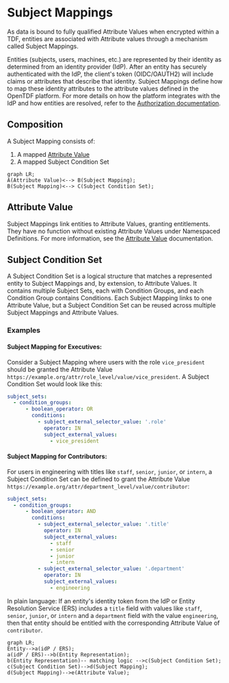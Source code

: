# Subject Mappings

As data is bound to fully qualified Attribute Values when encrypted within a TDF, entities are associated with Attribute values through a mechanism called Subject Mappings.

Entities (subjects, users, machines, etc.) are represented by their identity as determined from an identity provider (IdP). After an entity has securely authenticated with the IdP, the client's token (OIDC/OAUTH2) will include claims or attributes that describe that identity. Subject Mappings define how to map these identity attributes to the attribute values defined in the OpenTDF platform. For more details on how the platform integrates with the IdP and how entities are resolved, refer to the [Authorization documentation](../authorization).

## Composition

A Subject Mapping consists of:

1. A mapped [Attribute Value](./attributes#values)
2. A mapped Subject Condition Set

```mermaid
graph LR;
A(Attribute Value)<--> B(Subject Mapping);
B(Subject Mapping)<--> C(Subject Condition Set);
```

## Attribute Value

Subject Mappings link entities to Attribute Values, granting entitlements. They have no function without existing Attribute Values under Namespaced Definitions. For more information, see the [Attribute Value](./attributes) documentation.

## Subject Condition Set

A Subject Condition Set is a logical structure that matches a represented entity to Subject Mappings and, by extension, to Attribute Values. It contains multiple Subject Sets, each with Condition Groups, and each Condition Group contains Conditions. Each Subject Mapping links to one Attribute Value, but a Subject Condition Set can be reused across multiple Subject Mappings and Attribute Values.

### Examples

#### Subject Mapping for Executives:

Consider a Subject Mapping where users with the role `vice_president` should be granted the Attribute Value `https://example.org/attr/role_level/value/vice_president`. A Subject Condition Set would look like this:

```yaml
subject_sets:
  - condition_groups:
      - boolean_operator: OR
        conditions:
          - subject_external_selector_value: '.role'
            operator: IN
            subject_external_values:
              - vice_president
```

#### Subject Mapping for Contributors:

For users in engineering with titles like `staff`, `senior`, `junior`, or `intern`, a Subject Condition Set can be defined to grant the Attribute Value `https://example.org/attr/department_level/value/contributor`:

```yaml
subject_sets:
  - condition_groups:
      - boolean_operator: AND
        conditions:
          - subject_external_selector_value: '.title'
            operator: IN
            subject_external_values:
              - staff
              - senior
              - junior
              - intern
          - subject_external_selector_value: '.department'
            operator: IN
            subject_external_values:
              - engineering
```

In plain language: If an entity's identity token from the IdP or Entity Resolution Service (ERS) includes a `title` field with values like `staff`, `senior`, `junior`, or `intern` and a `department` field with the value `engineering`, then that entity should be entitled with the corresponding Attribute Value of `contributor`.

```mermaid
graph LR;
Entity-->a(idP / ERS);
a(idP / ERS)-->b(Entity Representation);
b(Entity Representation)-- matching logic -->c(Subject Condition Set);
c(Subject Condition Set)-->d(Subject Mapping);
d(Subject Mapping)-->e(Attribute Value);
```
